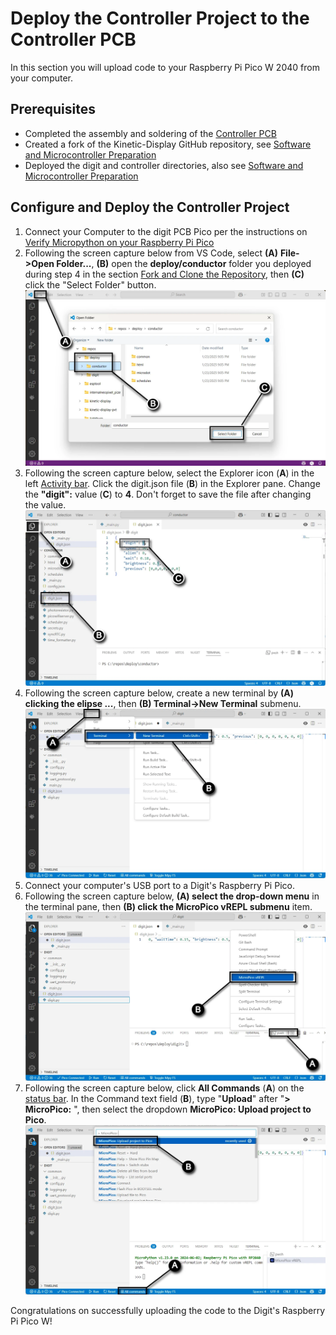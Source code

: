 # Deploy the Controller Project to the Controller PCB

In this section you will upload code to your Raspberry Pi Pico W 2040 from your computer.

## Prerequisites

- Completed the assembly and soldering of the [Controller PCB](controllerpcbassembly.md)
- Created a fork of the Kinetic-Display GitHub repository, see [Software and Microcontroller Preparation](../prerequisitesoftware.md)
- Deployed the digit and controller directories, also see [Software and Microcontroller Preparation](../prerequisitesoftware.md)

## Configure and Deploy the Controller Project

1. Connect your Computer to the digit PCB Pico per the instructions on [Verify Micropython on your Raspberry Pi Pico](../prerequisitesoftware.md)
2. Following the screen capture below from VS Code, select **(A)** **File->Open Folder...**, **(B)** open the **deploy/conductor** folder you deployed during step 4 in the section [Fork and Clone the Repository](../prerequisitesoftware.md), then **(C)** click the "Select Folder" button.
![deploycontrollercode-1.webp](../img/deploycontrollercode/deploycontrollercode-1.webp)
3. Following the screen capture below, select the Explorer icon (**A**) in the left [Activity bar](https://code.visualstudio.com/docs/getstarted/userinterface#_basic-layout). Click the digit.json file (**B**) in the Explorer pane. Change the **"digit":** value (**C**) to **4**. Don't forget to save the file after changing the value.
![deploycontrollercode-2](../img/deploycontrollercode/deploycontrollercode-2.webp)
4. Following the screen capture below, create a new terminal by **(A) clicking the elipse ...**, then **(B) Terminal->New Terminal** submenu.
![testdigitpcb-3](../img/prereq-software/prereqsoftware-3.webp)
5. Connect your computer's USB port to a Digit's Raspberry Pi Pico. 
1. Following the screen capture below, **(A) select the drop-down menu** in the terminal pane, then **(B) click the MicroPico vREPL submenu** item.
![testdigitpcb-4](../img/prereq-software/prereqsoftware-4.webp)
6. Following the screen capture below, click **All Commands** (**A**) on the [status bar](https://code.visualstudio.com/api/ux-guidelines/status-bar). In the Command text field (**B**), type "**Upload**" after "**> MicroPico:** ", then select the dropdown **MicroPico: Upload project to Pico**.
![testdigitpcb-5](../img/prereq-software/prereqsoftware-5.webp)

Congratulations on successfully uploading the code to the Digit's Raspberry Pi Pico W!